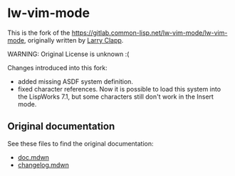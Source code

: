 lw-vim-mode
===========

This is the fork of the https://gitlab.common-lisp.net/lw-vim-mode/lw-vim-mode, originally written by [Larry Clapp](https://github.com/theclapp).

WARNING: Original License is unknown :(

Changes introduced into this fork:

- added missing ASDF system definition.
- fixed character references. Now it is possible to load this system into the LispWorks 7.1,
  but some characters still don't work in the Insert mode.

Original documentation
----------------------

See these files to find the original documentation:

- [doc.mdwn](doc.mdwn)
- [changelog.mdwn](changelog.mdwn)
